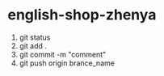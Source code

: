 # english-shop-zhenya

1. git status
2. git add .
3. git commit -m "comment"
4. git push origin brance_name
